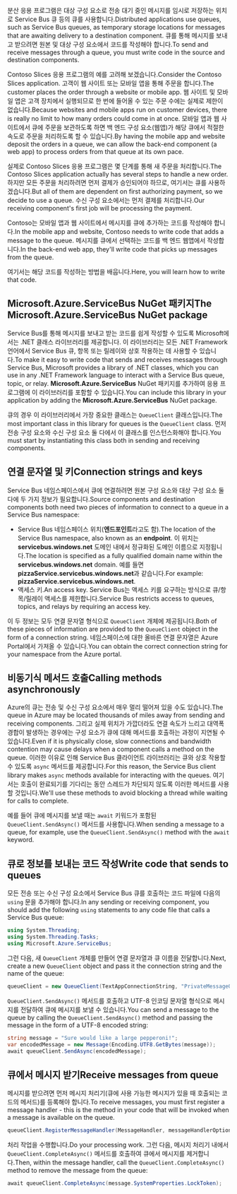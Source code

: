 <span data-ttu-id="e26ab-101">분산 응용 프로그램은 대상 구성 요소로 전송 대기 중인 메시지를 임시로 저장하는 위치로 Service Bus 큐 등의 큐를 사용합니다.</span><span class="sxs-lookup"><span data-stu-id="e26ab-101">Distributed applications use queues, such as Service Bus queues, as temporary storage locations for messages that are awaiting delivery to a destination component.</span></span> <span data-ttu-id="e26ab-102">큐를 통해 메시지를 보내고 받으려면 원본 및 대상 구성 요소에서 코드를 작성해야 합니다.</span><span class="sxs-lookup"><span data-stu-id="e26ab-102">To send and receive messages through a queue, you must write code in the source and destination components.</span></span>

<span data-ttu-id="e26ab-103">Contoso Slices 응용 프로그램의 예를 고려해 보겠습니다.</span><span class="sxs-lookup"><span data-stu-id="e26ab-103">Consider the Contoso Slices application.</span></span> <span data-ttu-id="e26ab-104">고객이 웹 사이트 또는 모바일 앱을 통해 주문을 합니다.</span><span class="sxs-lookup"><span data-stu-id="e26ab-104">The customer places the order through a website or mobile app.</span></span> <span data-ttu-id="e26ab-105">웹 사이트 및 모바일 앱은 고객 장치에서 실행되므로 한 번에 들어올 수 있는 주문 수에는 실제로 제한이 없습니다.</span><span class="sxs-lookup"><span data-stu-id="e26ab-105">Because websites and mobile apps run on customer devices, there is really no limit to how many orders could come in at once.</span></span> <span data-ttu-id="e26ab-106">모바일 앱과 웹 사이트에서 큐에 주문을 보관하도록 하면 백 엔드 구성 요소(웹앱)가 해당 큐에서 적절한 속도로 주문을 처리하도록 할 수 있습니다.</span><span class="sxs-lookup"><span data-stu-id="e26ab-106">By having the mobile app and website deposit the orders in a queue, we can allow the back-end component (a web app) to process orders from that queue at its own pace.</span></span>

<span data-ttu-id="e26ab-107">실제로 Contoso Slices 응용 프로그램은 몇 단계를 통해 새 주문을 처리합니다.</span><span class="sxs-lookup"><span data-stu-id="e26ab-107">The Contoso Slices application actually has several steps to handle a new order.</span></span> <span data-ttu-id="e26ab-108">하지만 모든 주문을 처리하려면 먼저 결제가 승인되어야 하므로, 여기서는 큐를 사용하겠습니다.</span><span class="sxs-lookup"><span data-stu-id="e26ab-108">But all of them are dependent on first authorizing payment, so we decide to use a queue.</span></span> <span data-ttu-id="e26ab-109">수신 구성 요소에서는 먼저 결제를 처리합니다.</span><span class="sxs-lookup"><span data-stu-id="e26ab-109">Our receiving component's first job will be processing the payment.</span></span>

<span data-ttu-id="e26ab-110">Contoso는 모바일 앱과 웹 사이트에서 메시지를 큐에 추가하는 코드를 작성해야 합니다.</span><span class="sxs-lookup"><span data-stu-id="e26ab-110">In the mobile app and website, Contoso needs to write code that adds a message to the queue.</span></span> <span data-ttu-id="e26ab-111">메시지를 큐에서 선택하는 코드를 백 엔드 웹앱에서 작성합니다.</span><span class="sxs-lookup"><span data-stu-id="e26ab-111">In the back-end web app, they'll write code that picks up messages from the queue.</span></span>

<span data-ttu-id="e26ab-112">여기서는 해당 코드를 작성하는 방법을 배웁니다.</span><span class="sxs-lookup"><span data-stu-id="e26ab-112">Here, you will learn how to write that code.</span></span>

## <a name="the-microsoftazureservicebus-nuget-package"></a><span data-ttu-id="e26ab-113">Microsoft.Azure.ServiceBus NuGet 패키지</span><span class="sxs-lookup"><span data-stu-id="e26ab-113">The Microsoft.Azure.ServiceBus NuGet package</span></span>

<span data-ttu-id="e26ab-114">Service Bus를 통해 메시지를 보내고 받는 코드를 쉽게 작성할 수 있도록 Microsoft에서는 .NET 클래스 라이브러리를 제공합니다. 이 라이브러리는 모든 .NET Framework 언어에서 Service Bus 큐, 항목 또는 릴레이와 상호 작용하는 데 사용할 수 있습니다.</span><span class="sxs-lookup"><span data-stu-id="e26ab-114">To make it easy to write code that sends and receives messages through Service Bus, Microsoft provides a library of .NET classes, which you can use in any .NET Framework language to interact with a Service Bus queue, topic, or relay.</span></span> <span data-ttu-id="e26ab-115">**Microsoft.Azure.ServiceBus** NuGet 패키지를 추가하여 응용 프로그램에 이 라이브러리를 포함할 수 있습니다.</span><span class="sxs-lookup"><span data-stu-id="e26ab-115">You can include this library in your application by adding the **Microsoft.Azure.ServiceBus** NuGet package.</span></span>

<span data-ttu-id="e26ab-116">큐의 경우 이 라이브러리에서 가장 중요한 클래스는 `QueueClient` 클래스입니다.</span><span class="sxs-lookup"><span data-stu-id="e26ab-116">The most important class in this library for queues is the `QueueClient` class.</span></span> <span data-ttu-id="e26ab-117">먼저 전송 구성 요소와 수신 구성 요소 둘 다에서 이 클래스를 인스턴스화해야 합니다.</span><span class="sxs-lookup"><span data-stu-id="e26ab-117">You must start by instantiating this class both in sending and receiving components.</span></span>

## <a name="connection-strings-and-keys"></a><span data-ttu-id="e26ab-118">연결 문자열 및 키</span><span class="sxs-lookup"><span data-stu-id="e26ab-118">Connection strings and keys</span></span>

<span data-ttu-id="e26ab-119">Service Bus 네임스페이스에서 큐에 연결하려면 원본 구성 요소와 대상 구성 요소 둘 다에 두 가지 정보가 필요합니다.</span><span class="sxs-lookup"><span data-stu-id="e26ab-119">Source components and destination components both need two pieces of information to connect to a queue in a Service Bus namespace:</span></span>

- <span data-ttu-id="e26ab-120">Service Bus 네임스페이스 위치(**엔드포인트**라고도 함).</span><span class="sxs-lookup"><span data-stu-id="e26ab-120">The location of the Service Bus namespace, also known as an **endpoint**.</span></span> <span data-ttu-id="e26ab-121">이 위치는 **servicebus.windows.net** 도메인 내에서 정규화된 도메인 이름으로 지정됩니다.</span><span class="sxs-lookup"><span data-stu-id="e26ab-121">The location is specified as a fully qualified domain name within the **servicebus.windows.net** domain.</span></span> <span data-ttu-id="e26ab-122">예를 들면 **pizzaService.servicebus.windows.net**과 같습니다.</span><span class="sxs-lookup"><span data-stu-id="e26ab-122">For example: **pizzaService.servicebus.windows.net**.</span></span>
- <span data-ttu-id="e26ab-123">액세스 키.</span><span class="sxs-lookup"><span data-stu-id="e26ab-123">An access key.</span></span> <span data-ttu-id="e26ab-124">Service Bus는 액세스 키를 요구하는 방식으로 큐/항목/릴레이 액세스를 제한합니다.</span><span class="sxs-lookup"><span data-stu-id="e26ab-124">Service Bus restricts access to queues, topics, and relays by requiring an access key.</span></span>

<span data-ttu-id="e26ab-125">이 두 정보는 모두 연결 문자열 형식으로 `QueueClient` 개체에 제공됩니다.</span><span class="sxs-lookup"><span data-stu-id="e26ab-125">Both of these pieces of information are provided to the `QueueClient` object in the form of a connection string.</span></span> <span data-ttu-id="e26ab-126">네임스페이스에 대한 올바른 연결 문자열은 Azure Portal에서 가져올 수 있습니다.</span><span class="sxs-lookup"><span data-stu-id="e26ab-126">You can obtain the correct connection string for your namespace from the Azure portal.</span></span>

## <a name="calling-methods-asynchronously"></a><span data-ttu-id="e26ab-127">비동기식 메서드 호출</span><span class="sxs-lookup"><span data-stu-id="e26ab-127">Calling methods asynchronously</span></span>

<span data-ttu-id="e26ab-128">Azure의 큐는 전송 및 수신 구성 요소에서 매우 멀리 떨어져 있을 수도 있습니다.</span><span class="sxs-lookup"><span data-stu-id="e26ab-128">The queue in Azure may be located thousands of miles away from sending and receiving components.</span></span> <span data-ttu-id="e26ab-129">그리고 실제 위치가 가깝더라도 연결 속도가 느리고 대역폭 경합이 발생하는 경우에는 구성 요소가 큐에 대해 메서드를 호출하는 과정이 지연될 수 있습니다.</span><span class="sxs-lookup"><span data-stu-id="e26ab-129">Even if it is physically close, slow connections and bandwidth contention may cause delays when a component calls a method on the queue.</span></span> <span data-ttu-id="e26ab-130">이러한 이유로 인해 Service Bus 클라이언트 라이브러리는 큐와 상호 작용할 수 있도록 `async` 메서드를 제공합니다.</span><span class="sxs-lookup"><span data-stu-id="e26ab-130">For this reason, the Service Bus client library makes `async` methods available for interacting with the queues.</span></span> <span data-ttu-id="e26ab-131">여기서는 호출이 완료되기를 기다리는 동안 스레드가 차단되지 않도록 이러한 메서드를 사용할 것입니다.</span><span class="sxs-lookup"><span data-stu-id="e26ab-131">We'll use these methods to avoid blocking a thread while waiting for calls to complete.</span></span>

<span data-ttu-id="e26ab-132">예를 들어 큐에 메시지를 보낼 때는 `await` 키워드가 포함된 `QueueClient.SendAsync()` 메서드를 사용합니다.</span><span class="sxs-lookup"><span data-stu-id="e26ab-132">When sending a message to a queue, for example, use the `QueueClient.SendAsync()` method with the `await` keyword.</span></span>

## <a name="write-code-that-sends-to-queues"></a><span data-ttu-id="e26ab-133">큐로 정보를 보내는 코드 작성</span><span class="sxs-lookup"><span data-stu-id="e26ab-133">Write code that sends to queues</span></span>

<span data-ttu-id="e26ab-134">모든 전송 또는 수신 구성 요소에서 Service Bus 큐를 호출하는 코드 파일에 다음의 `using` 문을 추가해야 합니다.</span><span class="sxs-lookup"><span data-stu-id="e26ab-134">In any sending or receiving component, you should add the following `using` statements to any code file that calls a Service Bus queue:</span></span>

```C#
using System.Threading;
using System.Threading.Tasks;
using Microsoft.Azure.ServiceBus;
```

<span data-ttu-id="e26ab-135">그런 다음, 새 `QueueClient` 개체를 만들어 연결 문자열과 큐 이름을 전달합니다.</span><span class="sxs-lookup"><span data-stu-id="e26ab-135">Next, create a new `QueueClient` object and pass it the connection string and the name of the queue:</span></span>

```C#
queueClient = new QueueClient(TextAppConnectionString, "PrivateMessageQueue");
```

<span data-ttu-id="e26ab-136">`QueueClient.SendAsync()` 메서드를 호출하고 UTF-8 인코딩 문자열 형식으로 메시지를 전달하여 큐에 메시지를 보낼 수 있습니다.</span><span class="sxs-lookup"><span data-stu-id="e26ab-136">You can send a message to the queue by calling the `QueueClient.SendAsync()` method and passing the message in the form of a UTF-8 encoded string:</span></span>

```C#
string message = "Sure would like a large pepperoni!";
var encodedMessage = new Message(Encoding.UTF8.GetBytes(message));
await queueClient.SendAsync(encodedMessage);
```

## <a name="receive-messages-from-queue"></a><span data-ttu-id="e26ab-137">큐에서 메시지 받기</span><span class="sxs-lookup"><span data-stu-id="e26ab-137">Receive messages from queue</span></span>

<span data-ttu-id="e26ab-138">메시지를 받으려면 먼저 메시지 처리기(큐에 사용 가능한 메시지가 있을 때 호출되는 코드의 메서드)를 등록해야 합니다.</span><span class="sxs-lookup"><span data-stu-id="e26ab-138">To receive messages, you must first register a message handler - this is the method in your code that will be invoked when a message is available on the queue.</span></span>

```C#
queueClient.RegisterMessageHandler(MessageHandler, messageHandlerOptions);
```

<span data-ttu-id="e26ab-139">처리 작업을 수행합니다.</span><span class="sxs-lookup"><span data-stu-id="e26ab-139">Do your processing work.</span></span> <span data-ttu-id="e26ab-140">그런 다음, 메시지 처리기 내에서 `QueueClient.CompleteAsync()` 메서드를 호출하여 큐에서 메시지를 제거합니다.</span><span class="sxs-lookup"><span data-stu-id="e26ab-140">Then, within the message handler, call the `QueueClient.CompleteAsync()` method to remove the message from the queue:</span></span>

```C#
await queueClient.CompleteAsync(message.SystemProperties.LockToken);
```